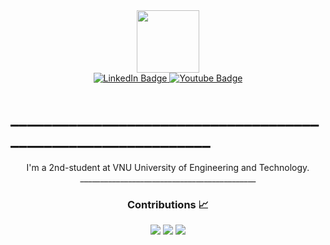 <div id="header" align="center">
  <img src="https://media.giphy.com/media/kBrSH5C4ps9nyNDo4S/giphy.gif" width="100"/>
</div>
<div id="badges" align = "center">
  <a href="https://www.facebook.com/nghinn0904/">
    <img src="https://img.shields.io/badge/facebook-blue?style=for-the-badge&logo=facebook&logoColor=white" alt="LinkedIn Badge"/>
  </a>
  <a href="https://www.youtube.com/channel/UCJuGUWC86nRGJFa7vW0hOqQ">
    <img src="https://img.shields.io/badge/YouTube-red?style=for-the-badge&logo=youtube&logoColor=white" alt="Youtube Badge"/>
  </a>
<!--   <a href="your-twitter-URL">
    <img src="https://img.shields.io/badge/Twitter-blue?style=for-the-badge&logo=twitter&logoColor=white" alt="Twitter Badge"/>
  </a> -->
</div>

# _____________________________________________________________
<div align="center"> I'm a 2nd-student at VNU University of Engineering and Technology.  </div>

<div align="center">
____________________________________________

### Contributions 📈
<p>
  <img src="https://github-readme-stats.vercel.app/api?username=nghinn1012&show_icons=true&theme=onedark&count_private=true&hide_border=true" />
  <img src="https://github-readme-streak-stats.herokuapp.com?user=nghinn1012&theme=onedark&hide_border=true&date_format=j%20M%5B%20Y%5D&fire=DD2727" />
  <img src="https://github-readme-stats.vercel.app/api/top-langs/?username=nghinn1012&langs_count=8&theme=onedark&hide_border=true&layout=compact" />
</p>
